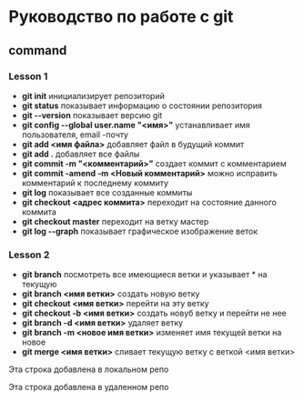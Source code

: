 # Руководство по работе с git

## command

### Lesson 1

* **git init** инициализирует репозиторий
* **git status** показывает информацию о состоянии репозитория
* **git --version** показывает версию git 
* **git config --global user.name "<имя>"** устанавливает имя пользователя, email -почту
* **git add <имя файла>** добавляет файл в будущий коммит
* **git add .** добавляет все файлы
* **git commit -m "<комментарий>"** создает коммит с комментарием
* **git commit -amend -m <Новый комментарий>** можно исправить комментарий к последнему коммиту
* **git log** показывает все созданные коммиты
* **git checkout <адрес коммита>** переходит на состояние данного коммита
* **git checkout master** переходит на ветку мастер
* **git log --graph** показывает графическое изображение веток

### Lesson 2

* **git branch** посмотреть все имеющиеся ветки и указывает * на текущую
* **git branch <имя ветки>** создать новую ветку
* **git checkout <имя ветки>** перейти на эту ветку
* **git checkout -b <имя ветки>** создать новуб ветку и перейти не нее
* **git branch -d <имя ветки>** удаляет ветку
* **git branch -m <новое имя ветки>** изменяет имя текущей ветки на новое
* **git merge <имя ветки>** сливает текущую ветку с веткой <имя ветки> 

Эта строка добавлена в локальном репо

Эта строка добавлена в удаленном репо
